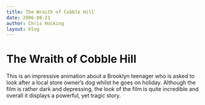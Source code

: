 ```yaml
---
title: The Wraith of Cobble Hill
date: 2006-08-21
author: Chris Hocking
layout: blog
---
```

# The Wraith of Cobble Hill

This is an impressive animation about a Brooklyn teenager who is asked to look after a local store owner’s dog whilst he goes on holiday. Although the film is rather dark and depressing, the look of the film is quite incredible and overall it displays a powerful, yet tragic story.